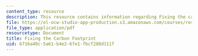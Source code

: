 ```yaml
---
content_type: resource
description: This resource contains information regarding Fixing the carbon footprint.
file: https://ol-ocw-studio-app-production.s3.amazonaws.com/courses/res-env-001-climate-action-hands-on-harnessing-science-with-communities-to-cut-carbon-january-iap-2017/6716a40c5a61b4e26fe1fbcf288d111f_MITRES_ENV_001IAP17_ses4.2.pdf
file_type: application/pdf
resourcetype: Document
title: Fixing the Carbon Footprint
uid: 6716a40c-5a61-b4e2-6fe1-fbcf288d111f
---
```

